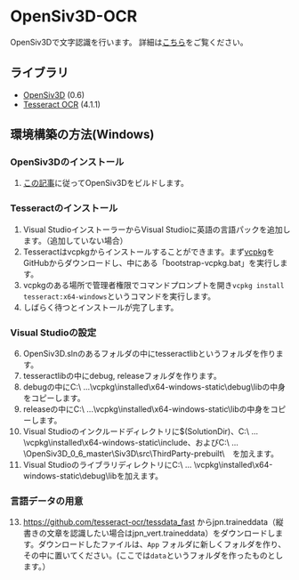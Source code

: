 # OpenSiv3D-OCR
OpenSiv3Dで文字認識を行います。
詳細は[こちら](https://qiita.com/polyester-CTRL/items/82f6fb2c1319c772814f)をご覧ください。
## ライブラリ
- [OpenSiv3D](https://github.com/Siv3D/OpenSiv3D) (0.6)
- [Tesseract OCR](https://github.com/tesseract-ocr/tesseract) (4.1.1)

## 環境構築の方法(Windows)

### OpenSiv3Dのインストール
1. [この記事](https://zenn.dev/reputeless/articles/article-build-siv3d)に従ってOpenSiv3Dをビルドします。

### Tesseractのインストール
1. Visual StudioインストーラーからVisual Studioに英語の言語パックを追加します。（追加していない場合）
1. Tesseractはvcpkgからインストールすることができます。まず[vcpkg](https://github.com/microsoft/vcpkg)をGitHubからダウンロードし、中にある「bootstrap-vcpkg.bat」を実行します。
2. vcpkgのある場所で管理者権限でコマンドプロンプトを開き`vcpkg install tesseract:x64-windows`というコマンドを実行します。
3. しばらく待つとインストールが完了します。

### Visual Studioの設定
6. OpenSiv3D.slnのあるフォルダの中にtesseractlibというフォルダを作ります。
7. tesseractlibの中にdebug, releaseフォルダを作ります。
8. debugの中にC:\ ...\vcpkg\installed\x64-windows-static\debug\libの中身をコピーします。
9. releaseの中にC:\ ...\vcpkg\installed\x64-windows-static\libの中身をコピーします。
10. Visual Studioのインクルードディレクトリに$(SolutionDir)、C:\ ... \vcpkg\installed\x64-windows-static\include、およびC:\ ... \OpenSiv3D_0_6_master\Siv3D\src\ThirdParty-prebuilt\　を加えます。
11. Visual StudioのライブラリディレクトリにC:\ ... \vcpkg\installed\x64-windows-static\debug\libを加えます。

### 言語データの用意
13. https://github.com/tesseract-ocr/tessdata_fast からjpn.traineddata（縦書きの文章を認識したい場合はjpn_vert.traineddata）をダウンロードします。ダウンロードしたファイルは、`App` フォルダに新しくフォルダを作り、その中に置いてください。(ここでは`data`というフォルダを作ったものとします。）
